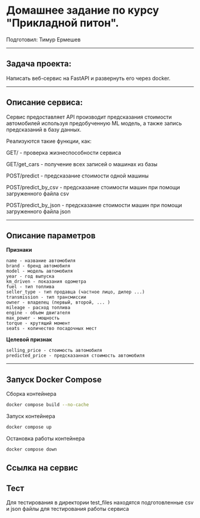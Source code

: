 # Домашнее задание по курсу "Прикладной питон".

Подготовил: Тимур Ермешев

____

## Задача проекта:

Написать веб-сервис на FastAPI и развернуть его через docker.

____


## Описание сервиса:

Сервис предоставляет API производит предсказания стоимости автомобилей используя предобученную ML модель, а также запись предсказаний в базу данных.

Реализуются такие функции, как:

GET/ - проверка жизнеспособности сервиса

GET/get_cars - получение всех записей о машинах из базы

POST/predict - предсказание стоимости одной машины

POST/predict_by_csv - предсказание стоимости машин при помощи загруженного файла csv

POST/predict_by_json - предсказание стоимости машин при помощи загруженного файла json

____



## Описание параметров

**Признаки**

    name - название автомобиля
    brand - бренд автомобиля
    model - модель автомобиля
    year - год выпуска
    km_driven - показания одометра
    fuel - тип топлива
    seller_type - тип продавца (частное лицо, дилер ...)
    transmission - тип трансмиссии
    owner - владелец (первый, второй, ... )
    mileage - расход топлива
    engine - объем двигателя
    max_power - мощность
    torque - крутящий момент
    seats - количество посадочных мест

**Целевой признак**

    selling_price - стоимость автомобиля
    predicted_price - предсказанная стоимость автомобиля


____

## Запуск Docker Compose

Сборка контейнера

```bash
docker compose build --no-cache

```
Запуск контейнера

```bash
docker compose up

```
Остановка работы контейнера

```bash
docker compose down

```

## Ссылка на сервис



## Тест

Для тестирования в директории test_files находятся подготовленные csv и json файлы для тестирования работы сервиса

